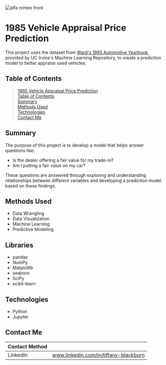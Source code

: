 ![alfa romeo front](https://github.com/tabburn/Portfolio/blob/main/1985%20Vehicle%20Appraisal%20Price%20Prediction/resources/alfa_romeo_hero.jpg)

# 1985 Vehicle Appraisal Price Prediction
This project uses the dataset from [Ward's 1985 Automotive Yearbook](https://archive.ics.uci.edu/ml/datasets/automobile), provided by UC Irvine's Machine Learning Repository, to create a prediction model to better appraise used vehicles.

## Table of Contents
> [1985 Vehicle Appraisal Price Prediction](#1985-Vehicle-Appraisal-Price-Prediction)\
> [Table of Contents](#Table-of-Contents)\
> [Summary](#Summary)\
> [Methods Used](#Methods-Used)\
> [Technologies](#Technologies)\
> [Contact Me](#Contact-Me)

## Summary
The purpose of this project is to develop a model that helps answer questions like:
* Is the dealer offering a fair value for my trade-in?
* Am I putting a fair value on my car?

These questions are answered through exploring and understanding relationships between different variables and developing a prediction model based on these findings.

## Methods Used
* Data Wrangling
* Data Visualization
* Machine Learning
* Predictive Modeling

## Libraries
* pandas
* NumPy
* Matplotlib
* seaborn
* SciPy
* scikit-learn

## Technologies
* Python
* Jupyter

## Contact Me
| Contact Method | |
| -------------- | --- |
| LinkedIn | www.linkedin.com/in/tiffany-blackburn |
